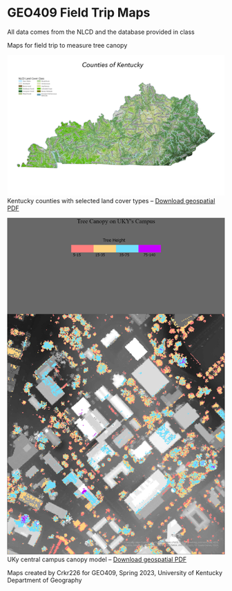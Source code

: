 # GEO409 Field Trip Maps
All data comes from the NLCD and the database provided in class

Maps for field trip to measure tree canopy

![Kentucky Counties](KyCounties.jpg)   
Kentucky counties with selected land cover types – [Download geospatial PDF](CountiesofKentucky.pdf)

![UKy Campus canopy model](TreeCanopy.jpg)   
UKy central campus canopy model – [Download geospatial PDF](TreeCanopy.pdf)

Maps created by Crkr226 for GEO409, Spring 2023, University of Kentucky Department of Geography
